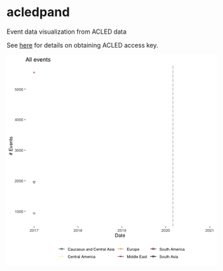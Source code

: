# acledpand
Event data visualization from ACLED data

See [here](https://acleddata.com/introducing-the-registration-and-access-model/) for details on obtaining ACLED access key.

![Alt Text](all_events.gif)